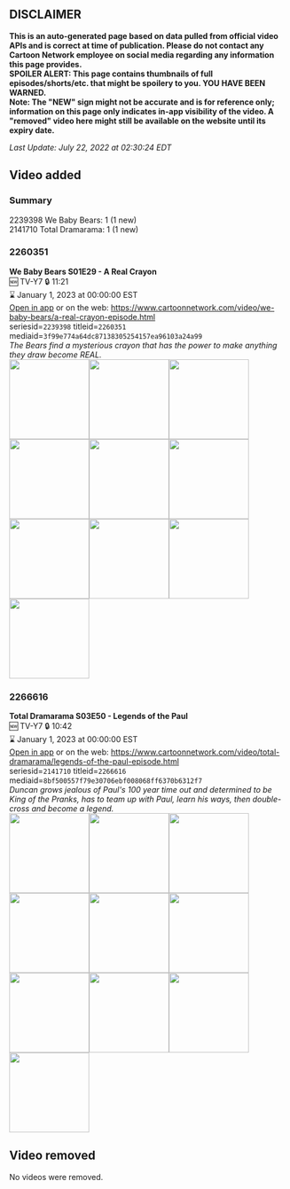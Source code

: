 ## DISCLAIMER
**This is an auto-generated page based on data pulled from official video APIs and is correct at time of publication. Please do not contact any Cartoon Network employee on social media regarding any information this page provides.**  
**SPOILER ALERT: This page contains thumbnails of full episodes/shorts/etc. that might be spoilery to you. YOU HAVE BEEN WARNED.**  
**Note: The "NEW" sign might not be accurate and is for reference only; information on this page only indicates in-app visibility of the video. A "removed" video here might still be available on the website until its expiry date.**  

_Last Update: July 22, 2022 at 02:30:24 EDT_
## Video added
### Summary
2239398 We Baby Bears: 1 (1 new)  
2141710 Total Dramarama: 1 (1 new)  
### 2260351
**We Baby Bears S01E29 - A Real Crayon**  
🆕 TV-Y7 🔒 11:21  
⌛ January 1, 2023 at 00:00:00 EST  
[Open in app](https://cnvideo.sercomkc.org/redirector.html?type=cnapp&seriesid=2239398&titleid=2260351&mediaid=3f99e774a64dc87138305254157ea96103a24a99) or on the web: https://www.cartoonnetwork.com/video/we-baby-bears/a-real-crayon-episode.html  
seriesid=`2239398` titleid=`2260351` mediaid=`3f99e774a64dc87138305254157ea96103a24a99`  
_The Bears find a mysterious crayon that has the power to make anything they draw become REAL._  
<a href="https://s3.amazonaws.com/cartoonorchestrator/2260351_001_1280x720.jpg"><img src="https://s3.amazonaws.com/cartoonorchestrator/2260351_001_640x360.jpg" height="144px" /></a><a href="https://s3.amazonaws.com/cartoonorchestrator/2260351_002_1280x720.jpg"><img src="https://s3.amazonaws.com/cartoonorchestrator/2260351_002_640x360.jpg" height="144px" /></a><a href="https://s3.amazonaws.com/cartoonorchestrator/2260351_003_1280x720.jpg"><img src="https://s3.amazonaws.com/cartoonorchestrator/2260351_003_640x360.jpg" height="144px" /></a><a href="https://s3.amazonaws.com/cartoonorchestrator/2260351_004_1280x720.jpg"><img src="https://s3.amazonaws.com/cartoonorchestrator/2260351_004_640x360.jpg" height="144px" /></a><a href="https://s3.amazonaws.com/cartoonorchestrator/2260351_005_1280x720.jpg"><img src="https://s3.amazonaws.com/cartoonorchestrator/2260351_005_640x360.jpg" height="144px" /></a><a href="https://s3.amazonaws.com/cartoonorchestrator/2260351_006_1280x720.jpg"><img src="https://s3.amazonaws.com/cartoonorchestrator/2260351_006_640x360.jpg" height="144px" /></a><a href="https://s3.amazonaws.com/cartoonorchestrator/2260351_007_1280x720.jpg"><img src="https://s3.amazonaws.com/cartoonorchestrator/2260351_007_640x360.jpg" height="144px" /></a><a href="https://s3.amazonaws.com/cartoonorchestrator/2260351_008_1280x720.jpg"><img src="https://s3.amazonaws.com/cartoonorchestrator/2260351_008_640x360.jpg" height="144px" /></a><a href="https://s3.amazonaws.com/cartoonorchestrator/2260351_009_1280x720.jpg"><img src="https://s3.amazonaws.com/cartoonorchestrator/2260351_009_640x360.jpg" height="144px" /></a><a href="https://s3.amazonaws.com/cartoonorchestrator/2260351_010_1280x720.jpg"><img src="https://s3.amazonaws.com/cartoonorchestrator/2260351_010_640x360.jpg" height="144px" /></a>
### 2266616
**Total Dramarama S03E50 - Legends of the Paul**  
🆕 TV-Y7 🔒 10:42  
⌛ January 1, 2023 at 00:00:00 EST  
[Open in app](https://cnvideo.sercomkc.org/redirector.html?type=cnapp&seriesid=2141710&titleid=2266616&mediaid=8bf500557f79e30706ebf008068ff6370b6312f7) or on the web: https://www.cartoonnetwork.com/video/total-dramarama/legends-of-the-paul-episode.html  
seriesid=`2141710` titleid=`2266616` mediaid=`8bf500557f79e30706ebf008068ff6370b6312f7`  
_Duncan grows jealous of Paul's 100 year time out and determined to be King of the Pranks, has to team up with Paul, learn his ways, then double-cross and become a legend._  
<a href="https://s3.amazonaws.com/cartoonorchestrator/2266616_001_1280x720.jpg"><img src="https://s3.amazonaws.com/cartoonorchestrator/2266616_001_640x360.jpg" height="144px" /></a><a href="https://s3.amazonaws.com/cartoonorchestrator/2266616_002_1280x720.jpg"><img src="https://s3.amazonaws.com/cartoonorchestrator/2266616_002_640x360.jpg" height="144px" /></a><a href="https://s3.amazonaws.com/cartoonorchestrator/2266616_003_1280x720.jpg"><img src="https://s3.amazonaws.com/cartoonorchestrator/2266616_003_640x360.jpg" height="144px" /></a><a href="https://s3.amazonaws.com/cartoonorchestrator/2266616_004_1280x720.jpg"><img src="https://s3.amazonaws.com/cartoonorchestrator/2266616_004_640x360.jpg" height="144px" /></a><a href="https://s3.amazonaws.com/cartoonorchestrator/2266616_005_1280x720.jpg"><img src="https://s3.amazonaws.com/cartoonorchestrator/2266616_005_640x360.jpg" height="144px" /></a><a href="https://s3.amazonaws.com/cartoonorchestrator/2266616_006_1280x720.jpg"><img src="https://s3.amazonaws.com/cartoonorchestrator/2266616_006_640x360.jpg" height="144px" /></a><a href="https://s3.amazonaws.com/cartoonorchestrator/2266616_007_1280x720.jpg"><img src="https://s3.amazonaws.com/cartoonorchestrator/2266616_007_640x360.jpg" height="144px" /></a><a href="https://s3.amazonaws.com/cartoonorchestrator/2266616_008_1280x720.jpg"><img src="https://s3.amazonaws.com/cartoonorchestrator/2266616_008_640x360.jpg" height="144px" /></a><a href="https://s3.amazonaws.com/cartoonorchestrator/2266616_009_1280x720.jpg"><img src="https://s3.amazonaws.com/cartoonorchestrator/2266616_009_640x360.jpg" height="144px" /></a><a href="https://s3.amazonaws.com/cartoonorchestrator/2266616_010_1280x720.jpg"><img src="https://s3.amazonaws.com/cartoonorchestrator/2266616_010_640x360.jpg" height="144px" /></a>
## Video removed
No videos were removed.  
